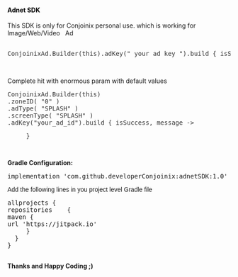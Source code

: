<h4 style="color: #5e9ca0;"><span style="color: #000000;">Adnet SDK</span></h4>
<p style="text-align: left;">This SDK is only for Conjoinix personal use. which is working for Image/Web/Video &nbsp; Ad</p>
<pre class="kode code-toolbar  language-css"><br /><span style="color: #333333;">ConjoinixAd.Builder(this).adKey(" your ad key ").</span><span style="color: #333333;">build { isSuccess, message -&gt;  {  </span><span style="font-family: Verdana, Arial, Helvetica, sans-serif;">}  }</span></pre>
<p>&nbsp;</p>
<p>Complete hit with enormous param with&nbsp;default values</p>
<pre class="kode code-toolbar  language-css"><span style="color: #333333;">ConjoinixAd.Builder(this)</span> 
<span style="color: #333333;">.zoneID( "0" )&nbsp;&nbsp;</span>
<span style="color: #333333;">.adType( "SPLASH" )&nbsp;&nbsp;</span>
<span style="color: #333333;">.screenType( "SPLASH" ) <span style="caret-color: #999999;">&nbsp;</span></span><br /><span style="color: #333333;">.adKey("your_ad_id").</span><span style="color: #333333;">build { isSuccess, message -&gt;</span>
<p><span style="color: #333333;">&nbsp; &nbsp; &nbsp;}</span></p>
</pre>
 
<p><strong>Gradle Configuration:</strong></p>
<pre class="kode code-toolbar  language-css"><code id="depCodeGradle" class=" kode  language-css"></code>implementation 'com.github.developerConjoinix:adnetSDK:1.0'</pre>
<div class="kode code-toolbar  language-css"><span style="font-family: Verdana, Arial, Helvetica, sans-serif;">Add the following lines in you project level Gradle file</span></div>
<pre>allprojects { <br />repositories    { <br />maven { <br />url 'https://jitpack.io' <br />     } <br />  }<br />}<br />&nbsp;</pre>
<p><strong>Thanks and Happy Coding ;)&nbsp;</strong></p>
<p>&nbsp;</p>
